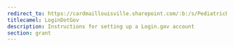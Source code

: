 ```yaml
---
redirect_to: https://cardmaillouisville.sharepoint.com/:b:/s/PediatricResearchAccesstoServices/EemtrVv_AFxGp6v0B9Fi9iUBbPTA3GcY9NxUUshfVBJjFw?e=Wg9fBb
titlecamel: LoginDotGov
description: Instructions for setting up a Login.gov account
section: grant
---
```

